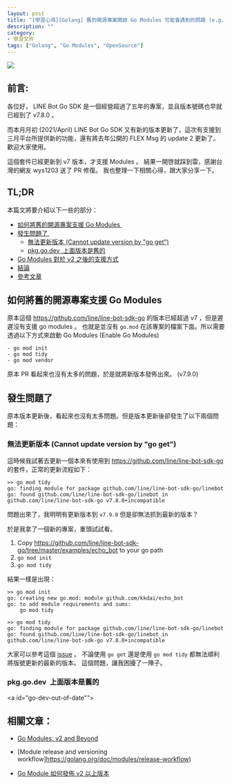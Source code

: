 ```yaml
---
layout: post
title: "[學習心得][Golang] 舊的開源專案開啟 Go Modules 可能會遇到的問題 (e.g. go get 無法更新版本)"
description: ""
category: 
- 學習文件
tags: ["Golang", "Go Modules", "OpenSource"]
---
```


![](/Users/evanlin/Downloads/Go_SDK.png)

## 前言:

各位好， LINE Bot Go SDK 是一個經營超過了五年的專案，並且版本號碼也早就已經到了 v7.8.0 。

而本月月初 (2021/April) LINE Bot Go SDK 又有新的版本更新了，這次有支援到三月平台所提供新的功能，還有將去年公開的 FLEX Msg 的 update 2 更新了。歡迎大家使用。

這個套件已經更新到 v7 版本，才支援 Modules 。 結果一開啓就踩到雷，感謝台灣的網友 wys1203 送了 PR 修復。  我也整理一下相關心得，跟大家分享一下。


## TL;DR 

本篇文將要介紹以下一些的部分：

- <a href="#legacy-support-go-modules">如何將舊的開源專案支援 Go Modules </a>
- <a href="#problems">發生問題了 </a>
  - <a href="#not-update-by-go-get">無法更新版本  (Cannot update version by "go get")</a>
  - <a href="#go-dev-out-of-date"> pkg.go.dev  上面版本是舊的 </a>
- <a href="#go-module-v2"> Go Modules 對於 v2 之後的支援方式  </a>
- <a href="#summary">結論</a>
- <a href="#refer">參考文章</a>
  


## 如何將舊的開源專案支援 Go Modules 

<a id="legacy-support-go-modules"></a>

原本這個 https://github.com/line/line-bot-sdk-go 的版本已經超過 v7 ，但是遲遲沒有支援 go modules 。 也就是並沒有 `go.mod` 在該專案的檔案下面。所以需要透過以下方式來啟動 Go Modules (Enable Go Modules)

```
- go mod init
- go mod tidy
- go mod vendor
```
原本 PR 看起來也沒有太多的問題，於是就將新版本發佈出來。 (v7.9.0)

## 發生問題了

<a id="problems"></a>

原本版本更新後，看起來也沒有太多問題。但是版本更新後卻發生了以下兩個問題：

### 無法更新版本  (Cannot update version by "go get")

<a id="not-update-by-go-get"></a>

這時候我試著去更新一個本來有使用到 https://github.com/line/line-bot-sdk-go 的套件，正常的更新流程如下：

```
>> go mod tidy                                                           
go: finding module for package github.com/line/line-bot-sdk-go/linebot
go: found github.com/line/line-bot-sdk-go/linebot in github.com/line/line-bot-sdk-go v7.8.0+incompatible
```

問題出來了，我明明有更新版本到 `v7.9.0` 但是卻無法抓到最新的版本？ 

於是我拿了一個新的專案，重頭試試看。

1. Copy https://github.com/line/line-bot-sdk-go/tree/master/examples/echo_bot to your go path
2. `go mod init`
3. `go mod tidy`

結果一樣是出現：

```
>> go mod init                                                                       
go: creating new go.mod: module github.com/kkdai/echo_bot 
go: to add module requirements and sums:
	go mod tidy
 
>> go mod tidy                                                                            
go: finding module for package github.com/line/line-bot-sdk-go/linebot
go: found github.com/line/line-bot-sdk-go/linebot in github.com/line/line-bot-sdk-go v7.8.0+incompatible
```
大家可以參考這個 [issue](https://github.com/line/line-bot-sdk-go/issues/274) 。 不論使用 `go get` 還是使用 `go mod tidy` 都無法順利將版號更新的最新的版本。  這個問題，讓我困擾了一陣子。 


### pkg.go.dev  上面版本是舊的 

<a id="go-dev-out-of-date""></a>



## 相關文章：
<a id="refer"></a>

- [Go Modules: v2 and Beyond](https://blog.golang.org/v2-go-modules)

- [Module release and versioning workflow]https://golang.org/doc/modules/release-workflow)

- [Go Module 如何發佈 v2 以上版本](https://blog.wu-boy.com/2019/06/how-to-release-the-v2-or-higher-version-in-go-module/)
